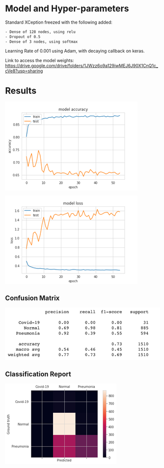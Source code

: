# Model and Hyper-parameters

Standard XCeption freezed with the following added:
    
    - Dense of 128 nodes, using relu
    - Dropout of 0.5
    - Dense of 3 nodes, using softmax

Learning Rate of 0.001 using Adam, with decaying callback on keras.

Link to access the model weights: https://drive.google.com/drive/folders/1JWzz6o9a129iwMEJ6J90X1CnQ1c_cVe8?usp=sharing


# Results

![Accuracy during Training](accuracy.png "Accuracy during Training")

![Loss during Training](loss.png "Loss during Training")


## Confusion Matrix
![Confusion Matrix](xception_cr.png "Confusion Matrix")

## Classification Report
![Classification Report](xception_cm.png "Classification Report")
